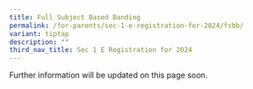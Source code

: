 ```yaml
---
title: Full Subject Based Banding
permalink: /for-parents/sec-1-e-registration-for-2024/fsbb/
variant: tiptap
description: ""
third_nav_title: Sec 1 E Registration for 2024
---
```

<p>Further information will be updated on this page soon.</p><p></p>